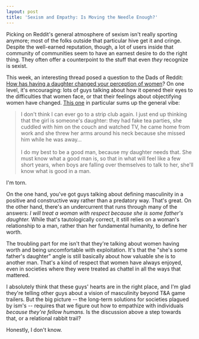 ```yaml
--- 
layout: post
title: 'Sexism and Empathy: Is Moving the Needle Enough?'
---
```

Picking on Reddit's general atmosphere of sexism isn't really sporting anymore; most of the folks outside that particular hive get it and cringe. Despite the well-earned reputation, though, a lot of users inside that community of communities seem to have an earnest desire to do the right thing. They often offer a counterpoint to the stuff that even *they* recognize is sexist.

This week, an interesting thread posed a question to the Dads of Reddit: [How has having a daughter changed your perception of women](http://www.reddit.com/r/AskReddit/comments/vz13z/dads_of_reddit_how_has_having_daughters_changed/)? On one level, it's encouraging: lots of guys talking about how it opened their eyes to the difficulties that women face, or that their feelings about objectifying women have changed. [This one](http://www.reddit.com/r/AskReddit/comments/vz13z/dads_of_reddit_how_has_having_daughters_changed/c58v2p4) in particular sums up the general vibe:

<blockquote>I don't think I can ever go to a strip club again. I just end up thinking that the girl is someone's daughter: they had fake tea parties, she cuddled with him on the couch and watched TV, he came home from work and she threw her arms around his neck because she missed him while he was away…
<br/><br/>
I do my best to be a good man, because my daughter needs that. She must know what a good man is, so that in what will feel like a few short years, when boys are falling over themselves to talk to her, she'll know what is good in a man.</blockquote>

I'm torn.

On the one hand, you've got guys talking about defining masculinity in a positive and constructive way rather than a predatory way. That's great. On the other hand, there's an undercurrent that runs through many of the answers: *I will treat a woman with respect because she is some father's daughter.* While that's tautologically correct, it still relies on a woman's relationship to a man, rather than her fundamental humanity, to define her worth.

The troubling part for me isn't that they're talking about women having worth and being uncomfortable with exploitation. It's that the "she's some father's daughter" angle is still basically about how valuable she is to another man. That's a kind of respect that women have always enjoyed, even in societies where they were treated as chattel in all the ways that mattered.

I absolutely think that these guys' hearts are in the right place, and I'm glad they're telling other guys about a vision of masculinity beyond T&A game trailers. But the big picture -- the long-term solutions for societies plagued by ism's -- requires that we figure out how to empathize with individuals *because they're fellow humans.* Is the discussion above a step towards that, or a relational rabbit trail?

Honestly, I don't know.